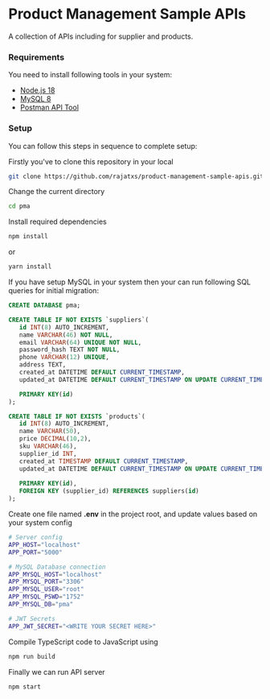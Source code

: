 # Product Management Sample APIs

A collection of APIs including for supplier and products.

### Requirements
You need to install following tools in your system:
- [Node.js 18](https://nodejs.org)
- [MySQL 8](https://dev.mysql.com/downloads/mysql)
- [Postman API Tool](https://www.postman.com)

### Setup
You can follow this steps in sequence to complete setup:

Firstly you've to clone this repository in your local
```sh
git clone https://github.com/rajatxs/product-management-sample-apis.git pma
```

Change the current directory
```sh
cd pma
```

Install required dependencies
```sh
npm install
```
or
```sh
yarn install 
```

If you have setup MySQL in your system then your can run following SQL queries for initial migration:
```sql
CREATE DATABASE pma;
```
```sql
CREATE TABLE IF NOT EXISTS `suppliers`(
   id INT(8) AUTO_INCREMENT,
   name VARCHAR(46) NOT NULL, 
   email VARCHAR(64) UNIQUE NOT NULL,
   password_hash TEXT NOT NULL,
   phone VARCHAR(12) UNIQUE,
   address TEXT,
   created_at DATETIME DEFAULT CURRENT_TIMESTAMP,
   updated_at DATETIME DEFAULT CURRENT_TIMESTAMP ON UPDATE CURRENT_TIMESTAMP,

   PRIMARY KEY(id)
);
```
```sql
CREATE TABLE IF NOT EXISTS `products`(
   id INT(8) AUTO_INCREMENT,
   name VARCHAR(50),
   price DECIMAL(10,2),
   sku VARCHAR(46),
   supplier_id INT,
   created_at TIMESTAMP DEFAULT CURRENT_TIMESTAMP,
   updated_at DATETIME DEFAULT CURRENT_TIMESTAMP ON UPDATE CURRENT_TIMESTAMP,
   
   PRIMARY KEY(id),
   FOREIGN KEY (supplier_id) REFERENCES suppliers(id)
);
```
Create one file named **.env** in the project root, and update values based on your system config
```sh
# Server config
APP_HOST="localhost"
APP_PORT="5000"

# MySQL Database connection
APP_MYSQL_HOST="localhost"
APP_MYSQL_PORT="3306"
APP_MYSQL_USER="root"
APP_MYSQL_PSWD="1752"
APP_MYSQL_DB="pma"

# JWT Secrets
APP_JWT_SECRET="<WRITE YOUR SECRET HERE>"
```
Compile TypeScript code to JavaScript using
```sh
npm run build
```
Finally we can run API server
```sh
npm start
```
